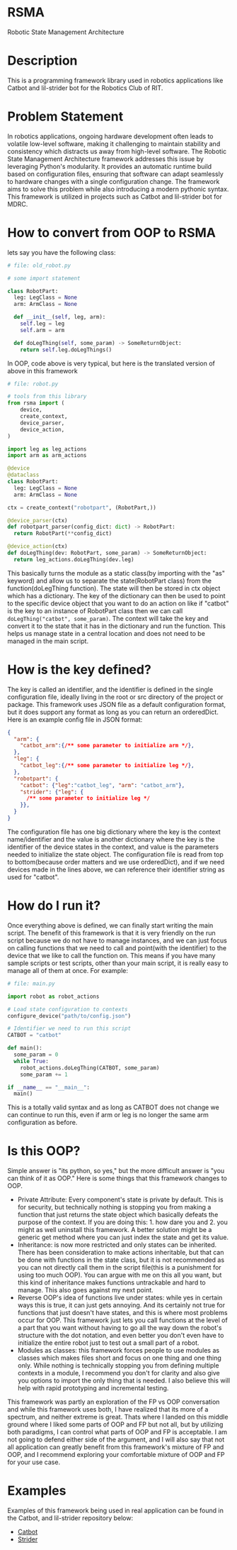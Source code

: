 # RSMA
Robotic State Management Architecture

# Description
This is a programming framework library used in robotics applications like Catbot and lil-strider bot for the Robotics Club of RIT.

# Problem Statement
In robotics applications, ongoing hardware development often leads to volatile low-level software, making it challenging to maintain stability and consistency which distracts us away from high-level software. The Robotic State Management Architecture framework addresses this issue by leveraging Python's modularity. It provides an automatic runtime build based on configuration files, ensuring that software can adapt seamlessly to hardware changes with a single configuration change. The framework aims to solve this problem while also introducing a modern pythonic syntax. This framework is utilized in projects such as Catbot and lil-strider bot for MDRC.

# How to convert from OOP to RSMA
lets say you have the following class:
```py
# file: old_robot.py

# some import statement

class RobotPart:
  leg: LegClass = None
  arm: ArmClass = None

  def __init__(self, leg, arm):
    self.leg = leg
    self.arm = arm

  def doLegThing(self, some_param) -> SomeReturnObject:
    return self.leg.doLegThings()
```

In OOP, code above is very typical, but here is the translated version of above in this framework

```py
# file: robot.py

# tools from this library
from rsma import (
    device,
    create_context,
    device_parser,
    device_action,
)

import leg as leg_actions 
import arm as arm_actions

@device
@dataclass
class RobotPart:
  leg: LegClass = None
  arm: ArmClass = None

ctx = create_context("robotpart", (RobotPart,))

@device_parser(ctx)
def robotpart_parser(config_dict: dict) -> RobotPart:
  return RobotPart(**config_dict)

@device_action(ctx)
def doLegThing(dev: RobotPart, some_param) -> SomeReturnObject:
  return leg_actions.doLegThing(dev.leg)
```
This basically turns the module as a static class(by importing with the "as" keyword) and allow us to separate the state(RobotPart class) from the function(doLegThing function). The state will then be stored in ctx object which has a dictionary. The key of the dictionary can then be used to point to the specific device object that you want to do an action on like if "catbot" is the key to an instance of RobotPart class then we can call `doLegThing("catbot", some_param)`. The context will take the key and convert it to the state that it has in the dictionary and run the function. This helps us manage state in a central location and does not need to be managed in the main script.

# How is the key defined?
The key is called an identifier, and the identifier is defined in the single configuration file, ideally living in the root or src directory of the project or package. This framework uses JSON file as a default configuration format, but it does support any format as long as you can return an orderedDict. Here is an example config file in JSON format:
```json
{
  "arm": {
    "catbot_arm":{/** some parameter to initialize arm */},
  },
  "leg": {
    "catbot_leg":{/** some parameter to initialize leg */},
  },
  "robotpart": {
    "catbot": {"leg":"catbot_leg", "arm": "catbot_arm"},
    "strider": {"leg": {
      /** some parameter to initialize leg */
    }},
  }
}
```
The configuration file has one big dictionary where the key is the context name/identifier and the value is another dictionary where the key is the identifier of the device states in the context, and value is the parameters needed to initialize the state object.
The configuration file is read from top to bottom(because order matters and we use orderedDict), and if we need devices made in the lines above, we can reference their identifier string as used for "catbot".

# How do I run it?
Once everything above is defined, we can finally start writing the main script. The benefit of this framework is that it is very friendly on the run script because we do not have to manage instances, and we can just focus on calling functions that we need to call and point(with the identifier) to the device that we like to call the function on. This means if you have many sample scripts or test scripts, other than your main script, it is really easy to manage all of them at once. For example:
```py
# file: main.py

import robot as robot_actions

# Load state configuration to contexts
configure_device("path/to/config.json")

# Identifier we need to run this script
CATBOT = "catbot"

def main():
  some_param = 0
  while True:
    robot_actions.doLegThing(CATBOT, some_param)
    some_param += 1

if __name__ == "__main__":
  main()
```
This is a totally valid syntax and as long as CATBOT does not change we can continue to run this, even if arm or leg is no longer the same arm configuration as before.

# Is this OOP?
Simple answer is "its python, so yes," but the more difficult answer is "you can think of it as OOP." Here is some things that this framework changes to OOP.
* Private Attribute: Every component's state is private by default. This is for security, but technically nothing is stopping you from making a function that just returns the state object which basically defeats the purpose of the context. If you are doing this: 1. how dare you and 2. you might as well uninstall this framework. A better solution might be a generic get method where you can just index the state and get its value.
* Inheritance: is now more restricted and only states can be inherited. There has been consideration to make actions inheritable, but that can be done with functions in the state class, but it is not recommended as you can not directly call them in the script file(this is a punishment for using too much OOP). You can argue with me on this all you want, but this kind of inheritance makes functions untrackable and hard to manage. This also goes against my next point.
* Reverse OOP's idea of functions live under states: while yes in certain ways this is true, it can just gets annoying. And its certainly not true for functions that just doesn't have states, and this is where most problems occur for OOP. This framework just lets you call functions at the level of a part that you want without having to go all the way down the robot's structure with the dot notation, and even better you don't even have to initialize the entire robot just to test out a small part of a robot.
* Modules as classes: this framework forces people to use modules as classes which makes files short and focus on one thing and one thing only. While nothing is technically stopping you from defining multiple contexts in a module, I recommend you don't for clarity and also give you options to import the only thing that is needed. I also believe this will help with rapid prototyping and incremental testing.

This framework was partly an exploration of the FP vs OOP conversation and while this framework uses both, I have realized that its more of a spectrum, and neither extreme is great. Thats where I landed on this middle ground where I liked some parts of OOP and FP but not all, but by utilizing both paradigms, I can control what parts of OOP and FP is acceptable. I am not going to defend either side of the argument, and I will also say that not all application can greatly benefit from this framework's mixture of FP and OOP, and I recommend exploring your comfortable mixture of OOP and FP for your use case. 

# Examples
Examples of this framework being used in real application can be found in the Catbot, and lil-strider repository below:
- [Catbot](https://github.com/RIT-MDRC/Catbot)
- [Strider](https://github.com/RIT-MDRC/lil-strider)